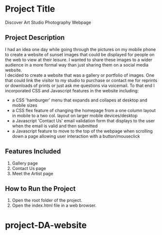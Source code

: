 # Project Title
 Discover Art Studio Photography Webpage

## Project Description
I had an idea one day while going through the pictures on my mobile phone to create a website
of sunset images that could be displayed for people on the web to view at their leisure.  I wanted to share these
images to a wider audience in a more formal way than just sharing them on a social media website.  
I decided to create a website that was a gallery or portfolio of images. One that could link the visitor to my studio 
to purchase or contact me for reprints or downloads of prints or just ask me questions via voicemail.  To that end I incorporated CSS and Javascript features in the website including: 
* a CSS 'hamburger' menu that expands and collapes at desktop and mobile sizes
* a CSS flex feature of changing the homepage from a one column layout in mobile to a two col. layout on larger mobile devices/desktop
* a Javascript 'Contact Us' email validation form that displays to the user when the email is valid and then submitted
* a Javascript feature to move to the top of the webpage when scrolling down a page allowing user interaction with a button/mouseclick


## Features Included
1. Gallery page
2. Contact Us page
3. Meet the Artist page

## How to Run the Project
1. Open the root folder of the project.
2. Open the index.html file in a web browser.
# project-DA-website
